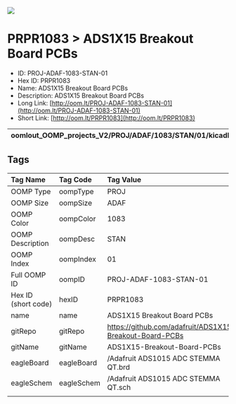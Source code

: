 


  
![][im]
# PRPR1083 > ADS1X15 Breakout Board PCBs

- ID: PROJ-ADAF-1083-STAN-01
- Hex ID: PRPR1083
- Name: ADS1X15 Breakout Board PCBs
- Description: ADS1X15 Breakout Board PCBs
- Long Link: [http://oom.lt/PROJ-ADAF-1083-STAN-01](http://oom.lt/PROJ-ADAF-1083-STAN-01)
- Short Link: [http://oom.lt/PRPR1083](http://oom.lt/PRPR1083)
  

|oomlout_OOMP_projects_V2/PROJ/ADAF/1083/STAN/01/kicadPcb3dFront.png|oomlout_OOMP_projects_V2/PROJ/ADAF/1083/STAN/01/kicadPcb3dBack.png|oomlout_OOMP_projects_V2/PROJ/ADAF/1083/STAN/01/kicadPcb3d.png||
| :---: | :---: | :---: | :---: |

## Tags
  

|Tag Name|Tag Code|Tag Value|
| :--- | :--- | :--- |
|OOMP Type|oompType|PROJ|
|OOMP Size|oompSize|ADAF|
|OOMP Color|oompColor|1083|
|OOMP Description|oompDesc|STAN|
|OOMP Index|oompIndex|01|
|Full OOMP ID|oompID|PROJ-ADAF-1083-STAN-01|
|Hex ID (short code)|hexID|PRPR1083|
|name|name|ADS1X15 Breakout Board PCBs|
|gitRepo|gitRepo|https://github.com/adafruit/ADS1X15-Breakout-Board-PCBs|
|gitName|gitName|ADS1X15-Breakout-Board-PCBs|
|eagleBoard|eagleBoard|/Adafruit ADS1015 ADC STEMMA QT.brd|
|eagleSchem|eagleSchem|/Adafruit ADS1015 ADC STEMMA QT.sch|
||||



[im]: PROJ/ADAF/1083/STAN/01/kicadPcb3d_450.png
